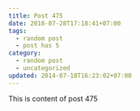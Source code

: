 ```yaml
---
title: Post 475
date: 2018-07-28T17:18:41+07:00
tags:
  - random post
  - post has 5
category:
  - random post
  - uncategorized
updated: 2014-07-18T16:23:02+07:00
---
```

This is content of post 475